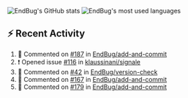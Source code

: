 ![EndBug's GitHub stats](https://github-readme-stats.vercel.app/api?username=endbug&show_icons=true&theme=dark)
![EndBug's most used languages](https://github-readme-stats.vercel.app/api/top-langs/?username=endbug&layout=compact&theme=dark)

## ⚡ Recent Activity

<!--START_SECTION:activity-->
1. 💬 Commented on [#187](https://github.com//EndBug/add-and-commit/issues/187) in [EndBug/add-and-commit](https://github.com//EndBug/add-and-commit)
2. ❗️ Opened issue [#116](https://github.com//klaussinani/signale/issues/116) in [klaussinani/signale](https://github.com//klaussinani/signale)
3. 💬 Commented on [#42](https://github.com//EndBug/version-check/issues/42) in [EndBug/version-check](https://github.com//EndBug/version-check)
4. 💬 Commented on [#167](https://github.com//EndBug/add-and-commit/issues/167) in [EndBug/add-and-commit](https://github.com//EndBug/add-and-commit)
5. 💬 Commented on [#179](https://github.com//EndBug/add-and-commit/issues/179) in [EndBug/add-and-commit](https://github.com//EndBug/add-and-commit)
<!--END_SECTION:activity-->
